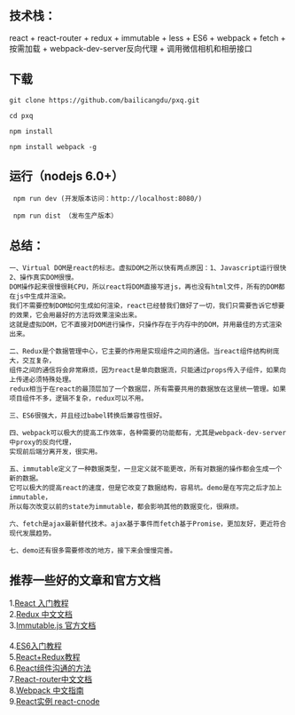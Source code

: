 ## 技术栈：
react + react-router + redux + immutable + less + ES6 + webpack + fetch + 按需加载 + webpack-dev-server反向代理 + 调用微信相机和相册接口


## 下载

 	git clone https://github.com/bailicangdu/pxq.git

 	cd pxq

 	npm install 

 	npm install webpack -g 


## 运行（nodejs 6.0+）
```
 npm run dev (开发版本访问：http://localhost:8080/)
  
 npm run dist （发布生产版本）
```

## 总结：
```
一、Virtual DOM是react的标志。虚拟DOM之所以快有两点原因：1、Javascript运行很快  2、操作真实DOM很慢。
DOM操作起来很慢很耗CPU，所以react将DOM直接写进js，再也没有html文件，所有的DOM都在js中生成并渲染。
我们不需要控制DOM如何生成如何渲染，react已经替我们做好了一切，我们只需要告诉它想要的效果，它会用最好的方法将效果渲染出来。
这就是虚拟DOM，它不直接对DOM进行操作，只操作存在于内存中的DOM，并用最佳的方式渲染出来。

二、Redux是个数据管理中心，它主要的作用是实现组件之间的通信。当react组件结构树庞大，交互复杂，
组件之间的通信将会非常麻烦，因为react是单向数据流，只能通过props传入子组件，如果向上传递必须特殊处理。
redux相当于在react的最顶层加了一个数据层，所有需要共用的数据放在这里统一管理。如果项目组件不多，逻辑不复杂，redux可以不用。

三、ES6很强大，并且经过babel转换后兼容性很好。

四、webpack可以极大的提高工作效率，各种需要的功能都有，尤其是webpack-dev-server中proxy的反向代理，
实现前后端分离开发，很实用。

五、immutable定义了一种数据类型，一旦定义就不能更改，所有对数据的操作都会生成一个新的数据。
它可以极大的提高react的速度，但是它改变了数据结构，容易坑。demo是在写完之后才加上immutable，
所以每次改变以前的state为immutable，都会影响其他的数据变化，很麻烦。

六、fetch是ajax最新替代技术。ajax基于事件而fetch基于Promise，更加友好，更近符合现代发展趋势。

七、demo还有很多需要修改的地方，接下来会慢慢完善。
```

## 推荐一些好的文章和官方文档

1.[React 入门教程](http://uprogrammer.cn/react-tutorial-cn/)<br /> 
2.[Redux 中文文档](http://cn.redux.js.org/)<br />
3.[Immutable.js 官方文档](http://facebook.github.io/immutable-js/docs/)<br />    
4.[ES6入门教程](http://es6.ruanyifeng.com/)<br /> 
5.[React+Redux教程](http://www.cnblogs.com/lewis617/p/5145073.html)<br /> 
6.[React组件沟通的方法](http://www.alloyteam.com/2016/01/some-methods-of-reactjs-communication-between-components/)<br /> 
7.[React-router中文文档](http://www.uprogrammer.cn/react-router-cn/)<br /> 
8.[Webpack 中文指南](http://uprogrammer.cn/webpack-handbook/)<br />
9.[React实例 react-cnode](https://github.com/lzxb/react-cnode)<br />


